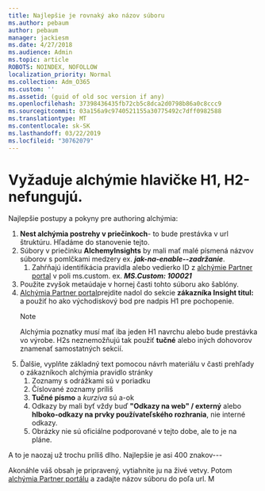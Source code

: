 ```yaml
---
title: Najlepšie je rovnaký ako názov súboru
ms.author: pebaum
author: pebaum
manager: jackiesm
ms.date: 4/27/2018
ms.audience: Admin
ms.topic: article
ROBOTS: NOINDEX, NOFOLLOW
localization_priority: Normal
ms.collection: Adm_O365
ms.custom: ''
ms.assetid: (guid of old soc version if any)
ms.openlocfilehash: 37398436435fb72cb5c8dca2d0798b86a0c8ccc9
ms.sourcegitcommit: 03a156a9c9740521155a30775492c7dff0982588
ms.translationtype: MT
ms.contentlocale: sk-SK
ms.lasthandoff: 03/22/2019
ms.locfileid: "30762079"
---
```

# <a name="required-alchemy-header-h1-h2s-dont-work"></a>Vyžaduje alchýmie hlavičke H1, H2-nefungujú.
Najlepšie postupy a pokyny pre authoring alchýmia:

1. **Nest alchýmia postrehy v priečinkoch**- to bude prestávka v url štruktúru. Hľadáme do stanovenie tejto.
1. Súbory v priečinku **AlchemyInsights** by mali mať malé písmená názvov súborov s pomlčkami medzery ex. ***jak-na-enable--zadržanie***.
    1. Zahŕňajú identifikácia pravidla alebo vedierko ID z [alchýmie Partner portal](https://alchemyportal.azurewebsites.net) v poli ms.custom. ex. ***MS.Custom: 100021***
1. Použite zvyšok metaúdaje v hornej časti tohto súboru ako šablóny.
1. [Alchýmia Partner portal](https://alchemyportal.azurewebsites.net)prejdite nadol do sekcie **zákazníka Insight titul:** a použiť ho ako východiskový bod pre nadpis H1 pre pochopenie. 
    > [!NOTE]
    > Alchýmia poznatky musí mať iba jeden H1 navrchu alebo bude prestávka vo výrobe. H2s neznemožňujú tak použiť **tučné** alebo iných dohovorov znamenať samostatných sekcií.
1. Ďalšie, vyplňte základný text pomocou návrh materiálu v časti prehľady o zákazníkoch alchýmia pravidlo stránky
    1. Zoznamy s odrážkami sú v poriadku
    1. Číslované zoznamy príliš
    1. **Tučné písmo** a *kurzíva* sú a-ok
    1. Odkazy by mali byť vždy buď **"Odkazy na web" / externý** alebo **hlboko-odkazy na prvky používateľského rozhrania**, nie interné odkazy.
    1. Obrázky nie sú oficiálne podporované v tejto dobe, ale to je na pláne.

A to je naozaj už trochu príliš dlho. Najlepšie je asi 400 znakov---

Akonáhle váš obsah je pripravený, vytiahnite ju na živé vetvy. Potom [alchýmia Partner portálu](https://alchemyportal.azurewebsites.net) a zadajte názov súboru do poľa url. M